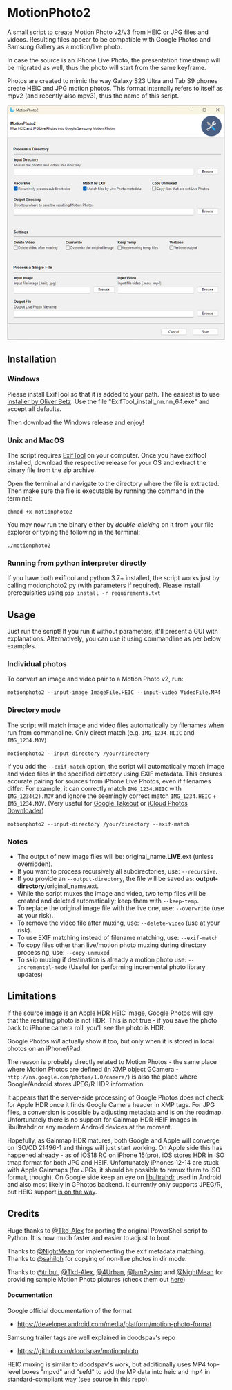 # MotionPhoto2

A small script to create Motion Photo v2/v3 from HEIC or JPG files and videos. Resulting files appear to be compatible with Google Photos and Samsung Gallery as a motion/live photo.

In case the source is an iPhone Live Photo, the presentation timestamp will be migrated as well, thus the photo will start from the same keyframe.

Photos are created to mimic the way Galaxy S23 Ultra and Tab S9 phones create HEIC and JPG motion photos. This format internally refers to itself as mpv2 (and recently also mpv3), thus the name of this script.

![GUI Screenshot](documentation/images/GUI.png?raw=true "GUI")

## Installation

### Windows

Please install ExifTool so that it is added to your path. The easiest is to use [installer by Oliver Betz](https://oliverbetz.de/pages/Artikel/ExifTool-for-Windows). Use the file "ExifTool_install_nn.nn_64.exe" and accept all defaults.

Then download the Windows release and enjoy!

### Unix and MacOS

The script requires [ExifTool](https://exiftool.org/) on your computer. Once you have exiftool installed, download the respective release for your OS and extract the binary file from the zip archive.

Open the terminal and navigate to the directory where the file is extracted. Then make sure the file is executable by running the command in the terminal:

```
chmod +x motionphoto2
```

You may now run the binary either by _double-clicking_ on it from your file explorer or typing the following in the terminal:

```
./motionphoto2
```

### Running from python interpreter directly

If you have both exiftool and python 3.7+ installed, the script works just by calling motionphoto2.py (with parameters if required). Please install prerequisities using `pip install -r requirements.txt`

## Usage

Just run the script! If you run it without parameters, it'll present a GUI with explanations. Alternatively, you can use it using commandline as per below examples.

### Individual photos

To convert an image and video pair to a Motion Photo v2, run:

```
motionphoto2 --input-image ImageFile.HEIC --input-video VideoFile.MP4
```

### Directory mode

The script will match image and video files automatically by filenames when run from commandline. Only direct match (e.g. `IMG_1234.HEIC` and `IMG_1234.MOV`)

```
motionphoto2 --input-directory /your/directory
```

If you add the `--exif-match` option, the script will automatically match image and video files in the specified directory using EXIF metadata. 
This ensures accurate pairing for sources from iPhone Live Photos, even if filenames differ. For example, it can correctly match `IMG_1234.HEIC` with `IMG_1234(2).MOV` and ignore the seemingly correct match `IMG_1234.HEIC` + `IMG_1234.MOV`. (Very useful for [Google Takeout](https://takeout.google.com/settings/takeout/custom/photos) or [iCloud Photos Downloader](https://github.com/icloud-photos-downloader/icloud_photos_downloader))

```
motionphoto2 --input-directory /your/directory --exif-match
```

### Notes

- The output of new image files will be: original_name.**LIVE**.ext (unless overridden).
- If you want to process recursively all subdirectories, use: `--recursive`.
- If you provide an `--output-directory`, the file will be saved as: **output-directory**/original_name.ext.
- While the script muxes the image and video, two temp files will be created and deleted automatically; keep them with `--keep-temp`.
- To replace the original image file with the live one, use: `--overwrite` (use at your risk).
- To remove the video file after muxing, use: `--delete-video` (use at your risk).
- To use EXIF matching instead of filename matching, use: `--exif-match`
- To copy files other than live/motion photo muxing during directory processing, use: `--copy-unmuxed`
- To skip muxing if destination is already a motion photo use: `--incremental-mode` (Useful for performing incremental photo library updates)

## Limitations

If the source image is an Apple HDR HEIC image, Google Photos will say that the resulting photo is not HDR. This is not true - if you save the photo back to iPhone camera roll, you'll see the photo is HDR.

Google Photos _will_ actually show it too, but only when it is stored in local photos on an iPhone/iPad.

The reason is probably directly related to Motion Photos - the same place where Motion Photos are defined (in XMP object GCamera - `http://ns.google.com/photos/1.0/camera/`) is also the place where Google/Android stores JPEG/R HDR information.

It appears that the server-side processing of Google Photos does not check for Apple HDR once it finds Google Camera header in XMP tags. For JPG files, a conversion is possible by adjusting metadata and is on the roadmap. Unfortunately there is no support for Gainmap HDR HEIF images in libultrahdr or any modern Android devices at the moment.

Hopefully, as Gainmap HDR matures, both Google and Apple will converge on ISO/CD 21496-1 and things will just start working. On Apple side this has happened already - as of iOS18 RC on iPhone 15(pro), iOS stores HDR in ISO tmap format for both JPG and HEIF. Unfortunately iPhones 12-14 are stuck with Apple Gainmaps (for JPGs, it should be possible to remux them to ISO format, though). On Google side keep an eye on [libultrahdr](https://github.com/google/libultrahdr) used in Android and also most likely in GPhotos backend. It currently only supports JPEG/R, but HEIC support [is on the way](https://github.com/google/libultrahdr/issues/195).

## Credits

Huge thanks to [@Tkd-Alex](https://github.com/Tkd-Alex) for porting the original PowerShell script to Python. It is now much faster and easier to adjust to boot.

Thanks to [@NightMean](https://github.com/NightMean) for implementing the exif metadata matching.
Thanks to [@sahilph](https://github.com/sahilph) for copying of non-live photos in dir mode.

Thanks to [@tribut](https://github.com/tribut), [@Tkd-Alex](https://github.com/Tkd-Alex), [@4Urban](https://github.com/4Urban), [@IamRysing](https://github.com/IamRysing) and [@NightMean](https://github.com/NightMean) for providing sample Motion Photo pictures (check them out [here](https://github.com/PetrVys/MotionPhotoSamples))

#### Documentation

Google official documentation of the format

- https://developer.android.com/media/platform/motion-photo-format

Samsung trailer tags are well explained in doodspav's repo

- https://github.com/doodspav/motionphoto

HEIC muxing is similar to doodspav's work, but additionally uses MP4 top-level boxes "mpvd" and "sefd" to add the MP data into heic and mp4 in standard-compliant way (see source in this repo).

